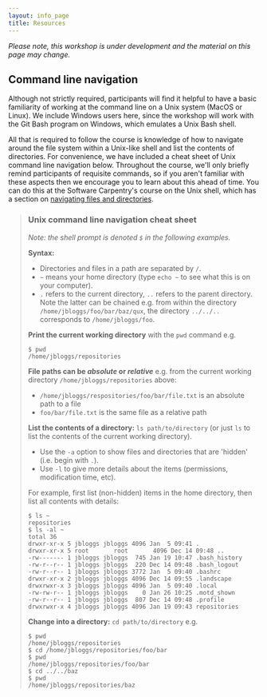 ```yaml
---
layout: info_page
title: Resources
---
```


*Please note, this workshop is under development and the material on this page
may change.*


## Command line navigation

Although not strictly required, participants will find it helpful to have a
basic familiarity of working at the command line on a Unix system (MacOS or
Linux). We include Windows users here, since the workshop will work with the
Git Bash program on Windows, which emulates a Unix Bash shell.

All that is required to follow the course is knowledge of how to navigate
around the file system within a Unix-like shell and list the contents of
directories. For convenience, we have included a cheat sheet of Unix command
line navigation below. Throughout the course, we'll only briefly remind
participants of requisite commands, so if you aren't familiar with these aspects
then we encourage you to learn about this ahead of time.
You can do this at the Software Carpentry's course on the Unix shell, which has
a section on
<a href="https://swcarpentry.github.io/shell-novice/02-filedir/index.html" target="_blank" rel="external noreferrer">navigating files and directories</a>.


> ### Unix command line navigation cheat sheet
> 
> *Note: the shell prompt is denoted `$` in the following examples.*
> 
> **Syntax:**
> 
> - Directories and files in a path are separated by `/`.
> - `~` means your home directory (type `echo ~` to see what this is on your computer).
> - `.` refers to the current directory, `..` refers to the parent directory. Note
>   the latter can be chained e.g. from within the directory `/home/jbloggs/foo/bar/baz/qux`, the directory `../../..` corresponds to `/home/jbloggs/foo`.
> 
> **Print the current working directory** with the `pwd` command e.g.
> 
> ```
> $ pwd
> /home/jbloggs/repositories
> ```
> 
> **File paths can be _absolute_ or _relative_** e.g. from the current
> working directory `/home/jbloggs/repositories` above:
> 
> - `/home/jbloggs/respositories/foo/bar/file.txt` is an absolute path to a file
> - `foo/bar/file.txt` is the same file as a relative path
> 
> **List the contents of a directory:** `ls path/to/directory` (or just `ls` to list
> the contents of the current working directory).
> - Use the `-a` option to show files and directories that are 'hidden' (i.e.
>   begin with `.`).
> - Use `-l` to give more details about the items (permissions, modification time, etc).
> 
> For example, first list (non-hidden) items in the home directory, then list all 
> contents with details:
> 
> ```
> $ ls ~
> repositories
> $ ls -al ~
> total 36
> drwxr-xr-x 5 jbloggs jbloggs 4096 Jan  5 09:41 .
> drwxr-xr-x 5 root       root       4096 Dec 14 09:48 ..
> -rw------- 1 jbloggs jbloggs  745 Jan 19 10:47 .bash_history
> -rw-r--r-- 1 jbloggs jbloggs  220 Dec 14 09:48 .bash_logout
> -rw-r--r-- 1 jbloggs jbloggs 3772 Jan  5 09:40 .bashrc
> drwxr-xr-x 2 jbloggs jbloggs 4096 Dec 14 09:55 .landscape
> drwxrwxr-x 3 jbloggs jbloggs 4096 Jan  5 09:40 .local
> -rw-rw-r-- 1 jbloggs jbloggs    0 Jan 26 10:25 .motd_shown
> -rw-r--r-- 1 jbloggs jbloggs  807 Dec 14 09:48 .profile
> drwxrwxr-x 4 jbloggs jbloggs 4096 Jan 19 09:43 repositories
> ```
> 
> **Change into a directory:** `cd path/to/directory` e.g.
> 
> ```
> $ pwd
> /home/jbloggs/repositories
> $ cd /home/jbloggs/repositories/foo/bar
> $ pwd
> /home/jbloggs/repositories/foo/bar
> $ cd ../../baz
> $ pwd
> /home/jbloggs/repositories/baz
> ```